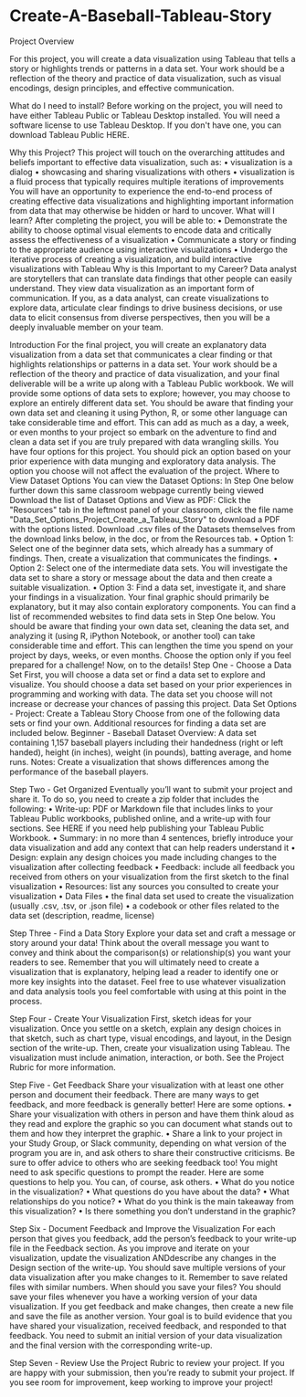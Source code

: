 # Create-A-Baseball-Tableau-Story

Project Overview

For this project, you will create a data visualization using Tableau that tells a story or highlights trends or patterns in a data set. Your work should be a reflection of the theory and practice of data visualization, such as visual encodings, design principles, and effective communication.

What do I need to install?
Before working on the project, you will need to have either Tableau Public or Tableau Desktop installed. You will need a software license to use Tableau Desktop. If you don't have one, you can download Tableau Public HERE. 

Why this Project?
This project will touch on the overarching attitudes and beliefs important to effective data visualization, such as:
•	visualization is a dialog
•	showcasing and sharing visualizations with others
•	visualization is a fluid process that typically requires multiple iterations of improvements
You will have an opportunity to experience the end-to-end process of creating effective data visualizations and highlighting important information from data that may otherwise be hidden or hard to uncover.
What will I learn?
After completing the project, you will be able to:
•	Demonstrate the ability to choose optimal visual elements to encode data and critically assess the effectiveness of a visualization
•	Communicate a story or finding to the appropriate audience using interactive visualizations
•	Undergo the iterative process of creating a visualization, and build interactive visualizations with Tableau
Why is this Important to my Career?
Data analyst are storytellers that can translate data findings that other people can easily understand. They view data visualization as an important form of communication.
If you, as a data analyst, can create visualizations to explore data, articulate clear findings to drive business decisions, or use data to elicit consensus from diverse perspectives, then you will be a deeply invaluable member on your team.

Introduction
For the final project, you will create an explanatory data visualization from a data set that communicates a clear finding or that highlights relationships or patterns in a data set. Your work should be a reflection of the theory and practice of data visualization, and your final deliverable will be a write up along with a Tableau Public workbook.
We will provide some options of data sets to explore; however, you may choose to explore an entirely different data set. You should be aware that finding your own data set and cleaning it using Python, R, or some other language can take considerable time and effort. This can add as much as a day, a week, or even months to your project so embark on the adventure to find and clean a data set if you are truly prepared with data wrangling skills.
You have four options for this project. You should pick an option based on your prior experience with data munging and exploratory data analysis. The option you choose will not affect the evaluation of the project.
Where to View Dataset Options You can view the Dataset Options:
In Step One below further down this same classroom webpage currently being viewed
Download the list of Dataset Options and View as PDF: Click the "Resources" tab in the leftmost panel of your classroom, click the file name "Data_Set_Options_Project_Create_a_Tableau_Story" to download a PDF with the options listed.
Download .csv files of the Datasets themselves from the download links below, in the doc, or from the Resources tab.
•	Option 1: Select one of the beginner data sets, which already has a summary of findings. Then, create a visualization that communicates the findings.
•	Option 2: Select one of the intermediate data sets. You will investigate the data set to share a story or message about the data and then create a suitable visualization.
•	Option 3: Find a data set, investigate it, and share your findings in a visualization. Your final graphic should primarily be explanatory, but it may also contain exploratory components. You can find a list of recommended websites to find data sets in Step One below. You should be aware that finding your own data set, cleaning the data set, and analyzing it (using R, iPython Notebook, or another tool) can take considerable time and effort. This can lengthen the time you spend on your project by days, weeks, or even months. Choose the option only if you feel prepared for a challenge! 
Now, on to the details!
Step One - Choose a Data Set
First, you will choose a data set or find a data set to explore and visualize. You should choose a data set based on your prior experiences in programming and working with data. The data set you choose will not increase or decrease your chances of passing this project.
Data Set Options - Project: Create a Tableau Story
Choose from one of the following data sets or find your own. Additional resources for finding a data set are included below.
Beginner - Baseball Dataset
Overview: A data set containing 1,157 baseball players including their handedness (right or left handed), height (in inches), weight (in pounds), batting average, and home runs. Notes: Create a visualization that shows differences among the performance of the baseball players.

Step Two - Get Organized
Eventually you’ll want to submit your project and share it. To do so, you need to create a zip folder that includes the following: 
•	Write-up: PDF or Markdown file that includes links to your Tableau Public workbooks, published online, and a write-up with four sections. See HERE if you need help publishing your Tableau Public Workbook.
•	Summary: in no more than 4 sentences, briefly introduce your data visualization and add any context that can help readers understand it
•	Design: explain any design choices you made including changes to the visualization after collecting feedback
•	Feedback: include all feedback you received from others on your visualization from the first sketch to the final visualization
•	Resources: list any sources you consulted to create your visualization
•	Data Files
•	the final data set used to create the visualization (usually .csv, .tsv, or .json file)
•	a codebook or other files related to the data set (description, readme, license)

Step Three - Find a Data Story
Explore your data set and craft a message or story around your data! Think about the overall message you want to convey and think about the comparison(s) or relationship(s) you want your readers to see. Remember that you will ultimately need to create a visualization that is explanatory, helping lead a reader to identify one or more key insights into the dataset. Feel free to use whatever visualization and data analysis tools you feel comfortable with using at this point in the process.

Step Four - Create Your Visualization
First, sketch ideas for your visualization. Once you settle on a sketch, explain any design choices in that sketch, such as chart type, visual encodings, and layout, in the Design section of the write-up. Then, create your visualization using Tableau. The visualization must include animation, interaction, or both. See the Project Rubric for more information.

Step Five - Get Feedback
Share your visualization with at least one other person and document their feedback. There are many ways to get feedback, and more feedback is generally better! Here are some options.
•	Share your visualization with others in person and have them think aloud as they read and explore the graphic so you can document what stands out to them and how they interpret the graphic.
•	Share a link to your project in your Study Group, or Slack community, depending on what version of the program you are in, and ask others to share their constructive criticisms. Be sure to offer advice to others who are seeking feedback too!
You might need to ask specific questions to prompt the reader. Here are some questions to help you. You can, of course, ask others.
•	What do you notice in the visualization?
•	What questions do you have about the data?
•	What relationships do you notice?
•	What do you think is the main takeaway from this visualization?
•	Is there something you don’t understand in the graphic?

Step Six - Document Feedback and Improve the Visualization
For each person that gives you feedback, add the person’s feedback to your write-up file in the Feedback section. As you improve and iterate on your visualization, update the visualization ANDdescribe any changes in the Design section of the write-up.
You should save multiple versions of your data visualization after you make changes to it. Remember to save related files with similar numbers.
When should you save your files? You should save your files whenever you have a working version of your data visualization. If you get feedback and make changes, then create a new file and save the file as another version. 
Your goal is to build evidence that you have shared your visualization, received feedback, and responded to that feedback. You need to submit an initial version of your data visualization and the final version with the corresponding write-up.

Step Seven - Review
Use the Project Rubric to review your project. If you are happy with your submission, then you’re ready to submit your project. If you see room for improvement, keep working to improve your project!
